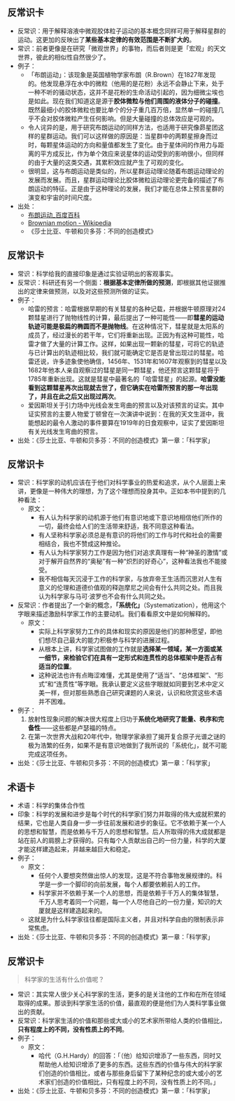 
## 反常识卡
- 反常识：用于解释溶液中微观胶体粒子运动的基本概念同样可用于解释星群的运动。这更加的反映出了**某些基本定律的有效范围是不断扩大的**。
- 常识：前者更像是在研究「微观世界」的事物，而后者则是更「宏观」的天文世界，彼此的相似性自然很少了。
- 例子：
	- 「布朗运动」：该现象是英国植物学家布朗（R.Brown）在1827年发现的。他发现悬浮在水中的微粒（他用的是花粉）永远不会静止下来，处于一种不听的骚动状态，这并不是花粉的生命活动引起的，因为细微尘埃也是如此。现在我们知道这是源于**胶体微粒与他们周围的液体分子的碰撞**。既然最细小的胶体微粒也要比单个的分子重几百万倍，显然单一的碰撞几乎不会对胶体微粒产生任何影响。但是大量碰撞的总体效应是可观的。
	- 令人诧异的是，用于研究布朗运动的同样方法，也适用于研究像昴星团这样的星群运动。我们可以这样做的原因是：当星群中的两颗星擦身而过时，每颗星体运动的方向和量值都发生了变化。由于星体间的作用力与距离的平方成反比，作为单个效应来说星体的运动受到的影响很小，但同样的由于大量的这类交遇，其累积效应就产生了可观的变化。
	- 很明显，这与布朗运动是类似的，所以星群运动理论随着布朗运动理论的发展而发展。而且，星群运动理论比胶体微粒运动理论更完备的描述了布朗运动的特征。正是由于这种理论的发展，我们才能在总体上预言星群的演变和宇宙的时间尺度。
- 出处：
	- [布朗运动_百度百科][1]
	- [Brownian motion - Wikipedia][2]
	- 《莎士比亚、牛顿和贝多芬：不同的创造模式》

## 反常识卡
- 常识：科学给我的直接印象是通过实验证明出的客观事实。
- 反常识：科研还有另一个侧面：**根据基本定律所做的预测**，即根据其他证据推出的定律来做预测，以及对这些预测所做的证实。
- 例子：
	- 哈雷的预言：哈雷根据早期的有关彗星的各种记载，并根据牛顿原理对24颗彗星进行了抛物线性的计算，最后提出了一种可能性——即**彗星的运动轨迹可能是极扁的椭圆而不是抛物线**。在这种情况下，彗星就是太阳系的成员了，经过漫长的若干年，它们将重新出现。正因为有这种可能性，哈雷才做了大量的计算工作。这样，如果出现一颗新的彗星，可将它的轨迹与已计算出的轨迹相比较，我们就可能确定它是否是曾出现过的彗星。哈雷还说，许多迹象使他确信，1456年、1531年和1607年观察到的彗星以及1682年他本人亲自观察过的彗星是同一颗彗星，他还预言这颗彗星将于1785年重新出现。这就是彗星中最著名的「哈雷彗星」的起源。**哈雷没能看到这颗彗星再次出现就去世了，但它确实在哈雷所预言的那一年出现了，并且在此之后又出现过两次**。
	- 爱因斯坦关于引力场中光线会发生弯曲的预言以及对该预言的证实。其中证实预言的主要人物爱丁顿曾在一次演讲中说到：在我的天文生涯中，我能想起的最令人激动的事件要算在1919年的日食观察中，证实了爱因斯坦有关光线发生弯曲的预言。
- 出处：《莎士比亚、牛顿和贝多芬：不同的创造模式》第一章：「科学家」

## 反常识卡
- 常识：科学家的动机应该在于他们对科学事业的热爱和追求，从个人层面上来讲，更像是一种伟大的理想，为了这个理想而投身其中。正如本书中提到的几种看法：
	- 原文：
		- 有人认为科学家的动机源于他们有意识地或下意识地相信他们所作的一切，最终会给人们的生活带来舒适，我不同意这种看法。
		- 有人坚称科学家必须总是有意识的将他们的工作与时代和社会的需要相结合，我也不赞成这种推论。
		- 有人认为科学家努力工作是因为他们对追求真理有一种“神圣的激情”或对于解开自然界的“奥秘”有一种“炽烈的好奇心”，这种看法我也不能接受。
		- 我不相信每天沉浸于工作的科学家，与放弃帝王生活而沉思对人生有意义的伦理和道德价值观的释迦摩尼之间会有什么共同之处。而且我认为科学家与马可·波罗也不会有什么共同之处。
- 反常识：作者提出了一个新的概念，**「系统化」**（Systematization），他用这个字眼来描述激励科学家工作的主要动机。我们看看原文中是如何解释的。
	- 原文：
		- 实际上科学家努力工作的具体和现实的原因是他们的那种愿望，即他们想尽自己最大的能力积极参与科学的进展过程。
		- 从根本上讲，科学家试图做的工作就是**选择某一领域，某一方面或某一细节，来检验它们在具有一定形式和连贯性的总体框架中是否占有适当的位置**。
		- 这种说法也许有点晦涩难懂，尤其是使用了“适当”、“总体框架”、“形式”和“连贯性”等字眼。我承认要定义这些字眼就如同要到艺术中定义美一样，但对那些熟悉自己研究课题的人来说，认识和欣赏这些术语并不困难。
- 例子：
	1. 放射性现象问题的解决很大程度上归功于**系统化地研究了能量、秩序和完备性**——这些都是卢瑟福的特点。 
	2. 在第一次世界大战和20年代中，物理学家承担了揭开复合原子光谱之谜的极为浩繁的任务，如果不是有意识地做到了我所说的「系统化」，就不可能完成这项任务。
- 出处：《莎士比亚、牛顿和贝多芬：不同的创造模式》第一章：「科学家」

## 术语卡
- 术语：科学的集体合作性
- 印象：科学的发展和进步是每个时代的科学家们努力并取得的伟大成就积累的结果，它也是人类自身一步一步往前发展和进步的象征。它不依赖于某一个人的思想和智慧，而是依赖与千万人的思想和智慧。后人所取得的伟大成就都是站在前人的肩膀上才获得的。只有每个人贡献出自己的一份力量，科学的大厦才能这样建造起来，并越来越巨大和稳定。
- 例子：
	- 原文：
		- 任何个人要想突然做出惊人的发现，这是不符合事物发展规律的。科学是一步一个脚印的向前发展，每个人都要依赖前人的工作。
		- 科学家并不依赖于某一个人的思想，而是依赖于千万人的集体智慧，千万人思考着同一个问题，每一个人尽他自己的一份力量，知识的大厦就是这样建造起来的。
	- 这就是为什么科学家往往都是国际主义者，并且对科学自由的限制表示非常焦虑。
- 出处：《莎士比亚、牛顿和贝多芬：不同的创造模式》第一章：「科学家」

## 反常识卡
> 科学家的生活有什么价值呢？

- 常识：其实常人很少关心科学家的生活，更多的是关注他的工作和在所在领域取得的成果。那谈到科学家生活的价值，最直观的便是他们为人类科学事业做出的贡献。
- 反常识：科学家生活的价值和那些或大或小的艺术家所带给人类的价值相比，**只有程度上的不同，没有性质上的不同**。
- 例子：
	- 原文：
		- 哈代（G.H.Hardy）的回答：「（他）给知识增添了一些东西，同时又帮助他人给知识增添了更多的东西。这些东西的价值与伟大的科学家们创造的价值相比，或者与那些身后留下了某种纪念的或大或小的艺术家们创造的价值相比，只有程度上的不同，没有性质上的不同。」
- 出处：《莎士比亚、牛顿和贝多芬：不同的创造模式》第一章：「科学家」

[1]:	https://baike.baidu.com/item/%E5%B8%83%E6%9C%97%E8%BF%90%E5%8A%A8/350120?fr=aladdin
[2]:	https://en.wikipedia.org/wiki/Brownian_motion